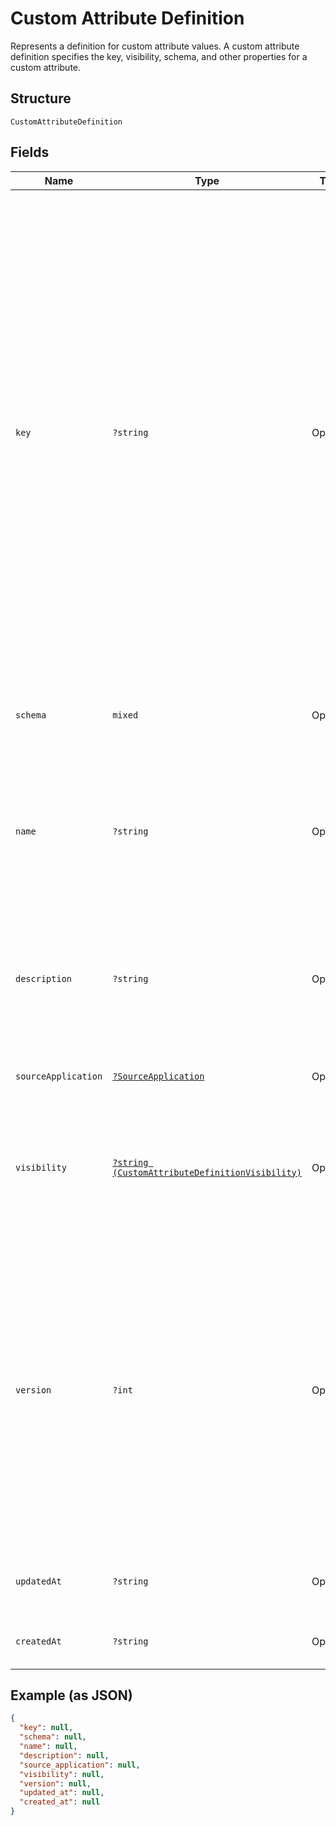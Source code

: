 
# Custom Attribute Definition

Represents a definition for custom attribute values. A custom attribute definition
specifies the key, visibility, schema, and other properties for a custom attribute.

## Structure

`CustomAttributeDefinition`

## Fields

| Name | Type | Tags | Description | Getter | Setter |
|  --- | --- | --- | --- | --- | --- |
| `key` | `?string` | Optional | The identifier<br>of the custom attribute definition and its corresponding custom attributes. This value<br>can be a simple key, which is the key that is provided when the custom attribute definition<br>is created, or a qualified key, if the requesting<br>application is not the definition owner. The qualified key consists of the application ID<br>of the custom attribute definition owner<br>followed by the simple key that was provided when the definition was created. It has the<br>format application_id:simple key.<br><br>The value for a simple key can contain up to 60 alphanumeric characters, periods (.),<br>underscores (_), and hyphens (-).<br><br>This field can not be changed<br>after the custom attribute definition is created. This field is required when creating<br>a definition and must be unique per application, seller, and resource type.<br>**Constraints**: *Minimum Length*: `1`, *Pattern*: `^([a-zA-Z0-9\._-]+:)?[a-zA-Z0-9\._-]{1,60}$` | getKey(): ?string | setKey(?string key): void |
| `schema` | `mixed` | Optional | The JSON schema for the custom attribute definition. For more information about the schema,<br>see [Custom Attributes Overview](https://developer.squareup.com/docs/devtools/customattributes/overview). | getSchema(): | setSchema( schema): void |
| `name` | `?string` | Optional | The name of the custom attribute definition for API and seller-facing UI purposes. The name must<br>be unique within the seller and application pair. This field is required if the<br>`visibility` field is `VISIBILITY_READ_ONLY` or `VISIBILITY_READ_WRITE_VALUES`.<br>**Constraints**: *Maximum Length*: `255` | getName(): ?string | setName(?string name): void |
| `description` | `?string` | Optional | Seller-oriented description of the custom attribute definition, including any constraints<br>that the seller should observe. May be displayed as a tooltip in Square UIs. This field is<br>required if the `visibility` field is `VISIBILITY_READ_ONLY` or `VISIBILITY_READ_WRITE_VALUES`.<br>**Constraints**: *Maximum Length*: `255` | getDescription(): ?string | setDescription(?string description): void |
| `sourceApplication` | [`?SourceApplication`](../../doc/models/source-application.md) | Optional | Represents information about the application used to generate a change. | getSourceApplication(): ?SourceApplication | setSourceApplication(?SourceApplication sourceApplication): void |
| `visibility` | [`?string (CustomAttributeDefinitionVisibility)`](../../doc/models/custom-attribute-definition-visibility.md) | Optional | The level of permission that a seller or other applications requires to<br>view this custom attribute definition.<br>The `Visibility` field controls who can read and write the custom attribute values<br>and custom attribute definition. | getVisibility(): ?string | setVisibility(?string visibility): void |
| `version` | `?int` | Optional | Read only. The current version of the custom attribute definition.<br>The value is incremented each time the custom attribute definition is updated.<br>When updating a custom attribute definition, you can provide this field<br>and specify the current version of the custom attribute definition to enable<br>[optimistic concurrency](https://developer.squareup.com/docs/build-basics/common-api-patterns/optimistic-concurrency).<br><br>On writes, this field must be set to the latest version. Stale writes are rejected.<br><br>This field can also be used to enforce strong consistency for reads. For more information about strong consistency for reads,<br>see [Custom Attributes Overview](https://developer.squareup.com/docs/devtools/customattributes/overview). | getVersion(): ?int | setVersion(?int version): void |
| `updatedAt` | `?string` | Optional | The timestamp that indicates when the custom attribute definition was created or most recently updated,<br>in RFC 3339 format. | getUpdatedAt(): ?string | setUpdatedAt(?string updatedAt): void |
| `createdAt` | `?string` | Optional | The timestamp that indicates when the custom attribute definition was created, in RFC 3339 format. | getCreatedAt(): ?string | setCreatedAt(?string createdAt): void |

## Example (as JSON)

```json
{
  "key": null,
  "schema": null,
  "name": null,
  "description": null,
  "source_application": null,
  "visibility": null,
  "version": null,
  "updated_at": null,
  "created_at": null
}
```

